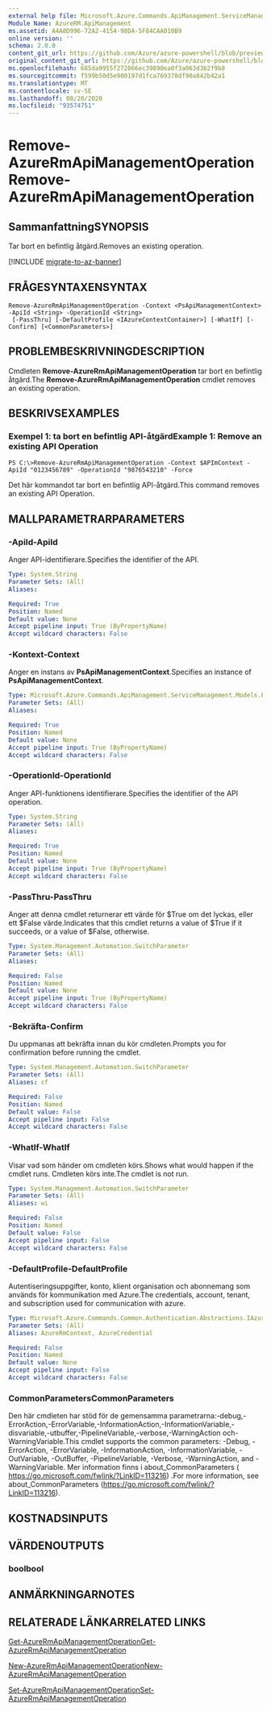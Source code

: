 ```yaml
---
external help file: Microsoft.Azure.Commands.ApiManagement.ServiceManagement.dll-Help.xml
Module Name: AzureRM.ApiManagement
ms.assetid: A4A8D996-72A2-4154-98DA-5F84CAA010B9
online version: ''
schema: 2.0.0
content_git_url: https://github.com/Azure/azure-powershell/blob/preview/src/ResourceManager/ApiManagement/Commands.ApiManagement/help/Remove-AzureRmApiManagementOperation.md
original_content_git_url: https://github.com/Azure/azure-powershell/blob/preview/src/ResourceManager/ApiManagement/Commands.ApiManagement/help/Remove-AzureRmApiManagementOperation.md
ms.openlocfilehash: 685da9955f272066ec39890ea0f3a063d3b2f9b8
ms.sourcegitcommit: f599b50d5e980197d1fca769378df90a842b42a1
ms.translationtype: MT
ms.contentlocale: sv-SE
ms.lasthandoff: 08/20/2020
ms.locfileid: "93574751"
---
```

# <span data-ttu-id="2c576-101">Remove-AzureRmApiManagementOperation</span><span class="sxs-lookup"><span data-stu-id="2c576-101">Remove-AzureRmApiManagementOperation</span></span>

## <span data-ttu-id="2c576-102">Sammanfattning</span><span class="sxs-lookup"><span data-stu-id="2c576-102">SYNOPSIS</span></span>
<span data-ttu-id="2c576-103">Tar bort en befintlig åtgärd.</span><span class="sxs-lookup"><span data-stu-id="2c576-103">Removes an existing operation.</span></span>

[!INCLUDE [migrate-to-az-banner](../../includes/migrate-to-az-banner.md)]

## <span data-ttu-id="2c576-104">FRÅGESYNTAXEN</span><span class="sxs-lookup"><span data-stu-id="2c576-104">SYNTAX</span></span>

```
Remove-AzureRmApiManagementOperation -Context <PsApiManagementContext> -ApiId <String> -OperationId <String>
 [-PassThru] [-DefaultProfile <IAzureContextContainer>] [-WhatIf] [-Confirm] [<CommonParameters>]
```

## <span data-ttu-id="2c576-105">PROBLEMBESKRIVNING</span><span class="sxs-lookup"><span data-stu-id="2c576-105">DESCRIPTION</span></span>
<span data-ttu-id="2c576-106">Cmdleten **Remove-AzureRmApiManagementOperation** tar bort en befintlig åtgärd.</span><span class="sxs-lookup"><span data-stu-id="2c576-106">The **Remove-AzureRmApiManagementOperation** cmdlet removes an existing operation.</span></span>

## <span data-ttu-id="2c576-107">BESKRIVS</span><span class="sxs-lookup"><span data-stu-id="2c576-107">EXAMPLES</span></span>

### <span data-ttu-id="2c576-108">Exempel 1: ta bort en befintlig API-åtgärd</span><span class="sxs-lookup"><span data-stu-id="2c576-108">Example 1: Remove an existing API Operation</span></span>
```
PS C:\>Remove-AzureRmApiManagementOperation -Context $APImContext -ApiId "0123456789" -OperationId "9876543210" -Force
```

<span data-ttu-id="2c576-109">Det här kommandot tar bort en befintlig API-åtgärd.</span><span class="sxs-lookup"><span data-stu-id="2c576-109">This command removes an existing API Operation.</span></span>

## <span data-ttu-id="2c576-110">MALLPARAMETRAR</span><span class="sxs-lookup"><span data-stu-id="2c576-110">PARAMETERS</span></span>

### <span data-ttu-id="2c576-111">-ApiId</span><span class="sxs-lookup"><span data-stu-id="2c576-111">-ApiId</span></span>
<span data-ttu-id="2c576-112">Anger API-identifierare.</span><span class="sxs-lookup"><span data-stu-id="2c576-112">Specifies the identifier of the API.</span></span>

```yaml
Type: System.String
Parameter Sets: (All)
Aliases: 

Required: True
Position: Named
Default value: None
Accept pipeline input: True (ByPropertyName)
Accept wildcard characters: False
```

### <span data-ttu-id="2c576-113">-Kontext</span><span class="sxs-lookup"><span data-stu-id="2c576-113">-Context</span></span>
<span data-ttu-id="2c576-114">Anger en instans av **PsApiManagementContext**.</span><span class="sxs-lookup"><span data-stu-id="2c576-114">Specifies an instance of **PsApiManagementContext**.</span></span>

```yaml
Type: Microsoft.Azure.Commands.ApiManagement.ServiceManagement.Models.PsApiManagementContext
Parameter Sets: (All)
Aliases: 

Required: True
Position: Named
Default value: None
Accept pipeline input: True (ByPropertyName)
Accept wildcard characters: False
```

### <span data-ttu-id="2c576-115">-OperationId</span><span class="sxs-lookup"><span data-stu-id="2c576-115">-OperationId</span></span>
<span data-ttu-id="2c576-116">Anger API-funktionens identifierare.</span><span class="sxs-lookup"><span data-stu-id="2c576-116">Specifies the identifier of the API operation.</span></span>

```yaml
Type: System.String
Parameter Sets: (All)
Aliases: 

Required: True
Position: Named
Default value: None
Accept pipeline input: True (ByPropertyName)
Accept wildcard characters: False
```

### <span data-ttu-id="2c576-117">-PassThru</span><span class="sxs-lookup"><span data-stu-id="2c576-117">-PassThru</span></span>
<span data-ttu-id="2c576-118">Anger att denna cmdlet returnerar ett värde för $True om det lyckas, eller ett $False värde.</span><span class="sxs-lookup"><span data-stu-id="2c576-118">Indicates that this cmdlet returns a value of $True if it succeeds, or a value of $False, otherwise.</span></span>

```yaml
Type: System.Management.Automation.SwitchParameter
Parameter Sets: (All)
Aliases: 

Required: False
Position: Named
Default value: None
Accept pipeline input: True (ByPropertyName)
Accept wildcard characters: False
```

### <span data-ttu-id="2c576-119">-Bekräfta</span><span class="sxs-lookup"><span data-stu-id="2c576-119">-Confirm</span></span>
<span data-ttu-id="2c576-120">Du uppmanas att bekräfta innan du kör cmdleten.</span><span class="sxs-lookup"><span data-stu-id="2c576-120">Prompts you for confirmation before running the cmdlet.</span></span>

```yaml
Type: System.Management.Automation.SwitchParameter
Parameter Sets: (All)
Aliases: cf

Required: False
Position: Named
Default value: False
Accept pipeline input: False
Accept wildcard characters: False
```

### <span data-ttu-id="2c576-121">-WhatIf</span><span class="sxs-lookup"><span data-stu-id="2c576-121">-WhatIf</span></span>
<span data-ttu-id="2c576-122">Visar vad som händer om cmdleten körs.</span><span class="sxs-lookup"><span data-stu-id="2c576-122">Shows what would happen if the cmdlet runs.</span></span>
<span data-ttu-id="2c576-123">Cmdleten körs inte.</span><span class="sxs-lookup"><span data-stu-id="2c576-123">The cmdlet is not run.</span></span>

```yaml
Type: System.Management.Automation.SwitchParameter
Parameter Sets: (All)
Aliases: wi

Required: False
Position: Named
Default value: False
Accept pipeline input: False
Accept wildcard characters: False
```

### <span data-ttu-id="2c576-124">-DefaultProfile</span><span class="sxs-lookup"><span data-stu-id="2c576-124">-DefaultProfile</span></span>
<span data-ttu-id="2c576-125">Autentiseringsuppgifter, konto, klient organisation och abonnemang som används för kommunikation med Azure.</span><span class="sxs-lookup"><span data-stu-id="2c576-125">The credentials, account, tenant, and subscription used for communication with azure.</span></span>

```yaml
Type: Microsoft.Azure.Commands.Common.Authentication.Abstractions.IAzureContextContainer
Parameter Sets: (All)
Aliases: AzureRmContext, AzureCredential

Required: False
Position: Named
Default value: None
Accept pipeline input: False
Accept wildcard characters: False
```

### <span data-ttu-id="2c576-126">CommonParameters</span><span class="sxs-lookup"><span data-stu-id="2c576-126">CommonParameters</span></span>
<span data-ttu-id="2c576-127">Den här cmdleten har stöd för de gemensamma parametrarna:-debug,-ErrorAction,-ErrorVariable,-InformationAction,-InformationVariable,-disvariable,-utbuffer,-PipelineVariable,-verbose,-WarningAction och-WarningVariable.</span><span class="sxs-lookup"><span data-stu-id="2c576-127">This cmdlet supports the common parameters: -Debug, -ErrorAction, -ErrorVariable, -InformationAction, -InformationVariable, -OutVariable, -OutBuffer, -PipelineVariable, -Verbose, -WarningAction, and -WarningVariable.</span></span> <span data-ttu-id="2c576-128">Mer information finns i about_CommonParameters ( https://go.microsoft.com/fwlink/?LinkID=113216) .</span><span class="sxs-lookup"><span data-stu-id="2c576-128">For more information, see about_CommonParameters (https://go.microsoft.com/fwlink/?LinkID=113216).</span></span>

## <span data-ttu-id="2c576-129">KOSTNADS</span><span class="sxs-lookup"><span data-stu-id="2c576-129">INPUTS</span></span>

## <span data-ttu-id="2c576-130">VÄRDEN</span><span class="sxs-lookup"><span data-stu-id="2c576-130">OUTPUTS</span></span>

### <span data-ttu-id="2c576-131">bool</span><span class="sxs-lookup"><span data-stu-id="2c576-131">bool</span></span>

## <span data-ttu-id="2c576-132">ANMÄRKNINGAR</span><span class="sxs-lookup"><span data-stu-id="2c576-132">NOTES</span></span>

## <span data-ttu-id="2c576-133">RELATERADE LÄNKAR</span><span class="sxs-lookup"><span data-stu-id="2c576-133">RELATED LINKS</span></span>

[<span data-ttu-id="2c576-134">Get-AzureRmApiManagementOperation</span><span class="sxs-lookup"><span data-stu-id="2c576-134">Get-AzureRmApiManagementOperation</span></span>](./Get-AzureRmApiManagementOperation.md)

[<span data-ttu-id="2c576-135">New-AzureRmApiManagementOperation</span><span class="sxs-lookup"><span data-stu-id="2c576-135">New-AzureRmApiManagementOperation</span></span>](./New-AzureRmApiManagementOperation.md)

[<span data-ttu-id="2c576-136">Set-AzureRmApiManagementOperation</span><span class="sxs-lookup"><span data-stu-id="2c576-136">Set-AzureRmApiManagementOperation</span></span>](./Set-AzureRmApiManagementOperation.md)


